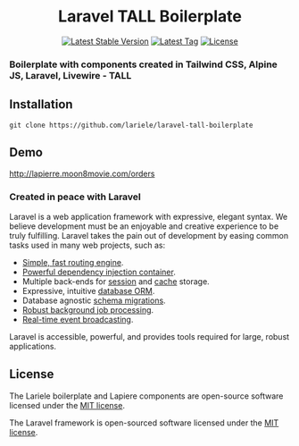 <h1 align="center">Laravel TALL Boilerplate</h1>
<p align="center">
<a href="https://packagist.org/packages/lariele/laravel-tall-boilerplate"><img src="https://img.shields.io/github/v/release/lariele/laravel-tall-boilerplate" alt="Latest Stable Version"></a>
<a href="https://packagist.org/packages/lariele/laravel-tall-boilerplate"><img src="https://img.shields.io/github/v/tag/lariele/laravel-tall-boilerplate" alt="Latest Tag"></a>
<a href="https://packagist.org/packages/lariele/laravel-tall-boilerplate"><img src="https://img.shields.io/github/license/lariele/laravel-tall-boilerplate" alt="License"></a>
</p>

### Boilerplate with components created in Tailwind CSS, Alpine JS, Laravel, Livewire - TALL

## Installation

```
git clone https://github.com/lariele/laravel-tall-boilerplate
```

## Demo

http://lapierre.moon8movie.com/orders

### Created in peace with Laravel

Laravel is a web application framework with expressive, elegant syntax. We believe development must be an enjoyable and
creative experience to be truly fulfilling. Laravel takes the pain out of development by easing common tasks used in
many web projects, such as:

- [Simple, fast routing engine](https://laravel.com/docs/routing).
- [Powerful dependency injection container](https://laravel.com/docs/container).
- Multiple back-ends for [session](https://laravel.com/docs/session) and [cache](https://laravel.com/docs/cache)
  storage.
- Expressive, intuitive [database ORM](https://laravel.com/docs/eloquent).
- Database agnostic [schema migrations](https://laravel.com/docs/migrations).
- [Robust background job processing](https://laravel.com/docs/queues).
- [Real-time event broadcasting](https://laravel.com/docs/broadcasting).

Laravel is accessible, powerful, and provides tools required for large, robust applications.

## License

The Lariele boilerplate and Lapiere components are open-source software licensed under
the [MIT license](https://opensource.org/licenses/MIT).

The Laravel framework is open-sourced software licensed under the [MIT license](https://opensource.org/licenses/MIT).
